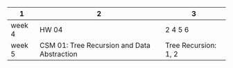 1|2|3|
---|---|---|
week 4 | HW 04 | 2 4 5 6|
week 5 | CSM 01: Tree Recursion and Data Abstraction | Tree Recursion: 1, 2|